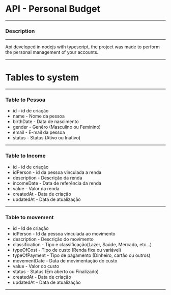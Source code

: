 # API - Personal Budget

---

### Description

---

<p>Api developed in nodejs with typescript, the project was made to perform the personal management of your accounts.</p>

---

# Tables to system

---

### Table to Pessoa
- id             - id de criação
- name           - Nome da pessoa
- birthDate      - Data de nascimento
- gender         - Genêro (Masculino ou Feminino)
- email          - E-mail da pessoa
- status         - Status (Ativo ou Inativo)

---
### Table to Income
- id             - id de criação
- idPerson       - id da pessoa vinculada a renda
- description    - Descrição da renda
- incomeDate     - Data de referência da renda
- value          - Valor da renda
- createdAt      - Data de criação
- updatedAt      - Data de atualização

---
### Table to movement
 - id             - Id de criação
 - idPerson       - Id da pessoa vinculada ao movimento
 - description    - Descrição do movimento
 - classification - Tipo e classificação(Lazer, Saúde, Mercado, etc...)
 - typeOfCost     - Tipo de custo (Renda fixa ou variável)
 - typeOfPayment  - Tipo de pagamento (Dinheiro, cartão ou outros)
 - movementDate   - Data de movimentação do custo
 - value          - Valor do custo
 - status         - Status (Em aberto ou Finalizado)
 - createdAt      - Data de criação
 - updatedAt      - Data de atualização
 - ---